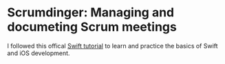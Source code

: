# Scrumdinger: Managing and documeting Scrum meetings

I followed this offical [Swift tutorial](https://developer.apple.com/tutorials/app-dev-training/getting-started-with-scrumdinger "Scrumdinger Swift Tutorial") to learn and practice the basics of Swift and iOS development. 
